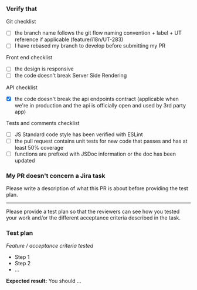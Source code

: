 ### Verify that
Git checklist
- [ ] the branch name follows the git flow naming convention + label + UT reference if applicable (feature/i18n/UT-283)
- [ ] I have rebased my branch to develop before submitting my PR

Front end checklist
- [ ] the design is responsive
- [ ] the code doesn't break Server Side Rendering

API checklist
- [X] the code doesn't break the api endpoints contract (applicable when we're in production and the api is officially open and used by 3rd party app)

Tests and comments checklist
- [ ] JS Standard code style has been verified with ESLint
- [ ] the pull request contains unit tests for new code that passes and has at least 50% coverage
- [ ] functions are prefixed with JSDoc information or the doc has been updated

### My PR doesn't concern a Jira task
Please write a description of what this PR is about before providing the test plan.

---

Please provide a test plan so that the reviewers can see how you tested your work and/or the different acceptance criteria described in the task.

### **Test plan**

_Feature / acceptance criteria tested_

* Step 1
* Step 2
* ...

**Expected result:** You should ...